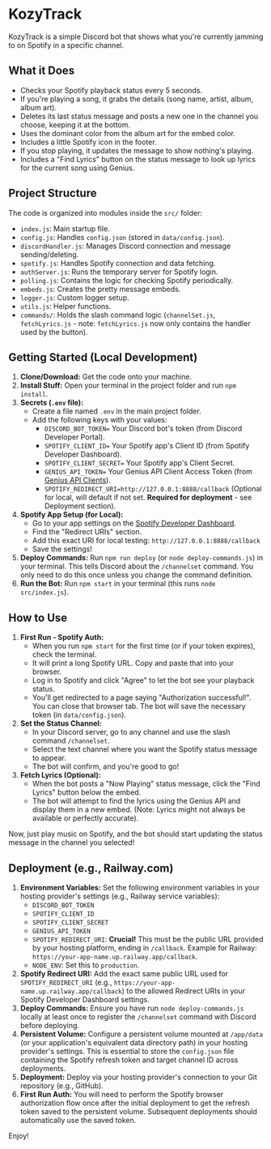 # KozyTrack

KozyTrack is a simple Discord bot that shows what you're currently jamming to on Spotify in a specific channel.
## What it Does

-   Checks your Spotify playback status every 5 seconds.
-   If you're playing a song, it grabs the details (song name, artist, album, album art).
-   Deletes its last status message and posts a new one in the channel you choose, keeping it at the bottom.
-   Uses the dominant color from the album art for the embed color.
-   Includes a little Spotify icon in the footer.
-   If you stop playing, it updates the message to show nothing's playing.
-   Includes a "Find Lyrics" button on the status message to look up lyrics for the current song using Genius.

## Project Structure

The code is organized into modules inside the `src/` folder:
-   `index.js`: Main startup file.
-   `config.js`: Handles `config.json` (stored in `data/config.json`).
-   `discordHandler.js`: Manages Discord connection and message sending/deleting.
-   `spotify.js`: Handles Spotify connection and data fetching.
-   `authServer.js`: Runs the temporary server for Spotify login.
-   `polling.js`: Contains the logic for checking Spotify periodically.
-   `embeds.js`: Creates the pretty message embeds.
-   `logger.js`: Custom logger setup.
-   `utils.js`: Helper functions.
-   `commands/`: Holds the slash command logic (`channelSet.js`, `fetchLyrics.js` - note: `fetchLyrics.js` now only contains the handler used by the button).

## Getting Started (Local Development)

1.  **Clone/Download:** Get the code onto your machine.
2.  **Install Stuff:** Open your terminal in the project folder and run `npm install`.
3.  **Secrets (`.env` file):**
    *   Create a file named `.env` in the main project folder.
    *   Add the following keys with your values:
        *   `DISCORD_BOT_TOKEN=` Your Discord bot's token (from Discord Developer Portal).
        *   `SPOTIFY_CLIENT_ID=` Your Spotify app's Client ID (from Spotify Developer Dashboard).
        *   `SPOTIFY_CLIENT_SECRET=` Your Spotify app's Client Secret.
        *   `GENIUS_API_TOKEN=` Your Genius API Client Access Token (from [Genius API Clients](https://genius.com/api-clients)).
        *   `SPOTIFY_REDIRECT_URI=http://127.0.0.1:8888/callback` (Optional for local, will default if not set. **Required for deployment** - see Deployment section).
4.  **Spotify App Setup (for Local):**
    *   Go to your app settings on the [Spotify Developer Dashboard](https://developer.spotify.com/dashboard/).
    *   Find the "Redirect URIs" section.
    *   Add this exact URI for local testing: `http://127.0.0.1:8888/callback`
    *   Save the settings!
5.  **Deploy Commands:** Run `npm run deploy` (or `node deploy-commands.js`) in your terminal. This tells Discord about the `/channelset` command. You only need to do this once unless you change the command definition.
6.  **Run the Bot:** Run `npm start` in your terminal (this runs `node src/index.js`).

## How to Use

1.  **First Run - Spotify Auth:**
    *   When you run `npm start` for the first time (or if your token expires), check the terminal.
    *   It will print a long Spotify URL. Copy and paste that into your browser.
    *   Log in to Spotify and click "Agree" to let the bot see your playback status.
    *   You'll get redirected to a page saying "Authorization successful!". You can close that browser tab. The bot will save the necessary token (in `data/config.json`).
2.  **Set the Status Channel:**
    *   In your Discord server, go to any channel and use the slash command `/channelset`.
    *   Select the text channel where you want the Spotify status message to appear.
    *   The bot will confirm, and you're good to go!
3.  **Fetch Lyrics (Optional):**
    *   When the bot posts a "Now Playing" status message, click the "Find Lyrics" button below the embed.
    *   The bot will attempt to find the lyrics using the Genius API and display them in a new embed. (Note: Lyrics might not always be available or perfectly accurate).

Now, just play music on Spotify, and the bot should start updating the status message in the channel you selected!

## Deployment (e.g., Railway.com)

1.  **Environment Variables:** Set the following environment variables in your hosting provider's settings (e.g., Railway service variables):
    *   `DISCORD_BOT_TOKEN`
    *   `SPOTIFY_CLIENT_ID`
    *   `SPOTIFY_CLIENT_SECRET`
    *   `GENIUS_API_TOKEN`
    *   `SPOTIFY_REDIRECT_URI`: **Crucial!** This must be the public URL provided by your hosting platform, ending in `/callback`. Example for Railway: `https://your-app-name.up.railway.app/callback`.
    *   `NODE_ENV`: Set this to `production`.
2.  **Spotify Redirect URI:** Add the exact same public URL used for `SPOTIFY_REDIRECT_URI` (e.g., `https://your-app-name.up.railway.app/callback`) to the allowed Redirect URIs in your Spotify Developer Dashboard settings.
3.  **Deploy Commands:** Ensure you have run `node deploy-commands.js` locally at least once to register the `/channelset` command with Discord before deploying.
4.  **Persistent Volume:** Configure a persistent volume mounted at `/app/data` (or your application's equivalent data directory path) in your hosting provider's settings. This is essential to store the `config.json` file containing the Spotify refresh token and target channel ID across deployments.
5.  **Deployment:** Deploy via your hosting provider's connection to your Git repository (e.g., GitHub).
6.  **First Run Auth:** You will need to perform the Spotify browser authorization flow once after the initial deployment to get the refresh token saved to the persistent volume. Subsequent deployments should automatically use the saved token.

Enjoy!
